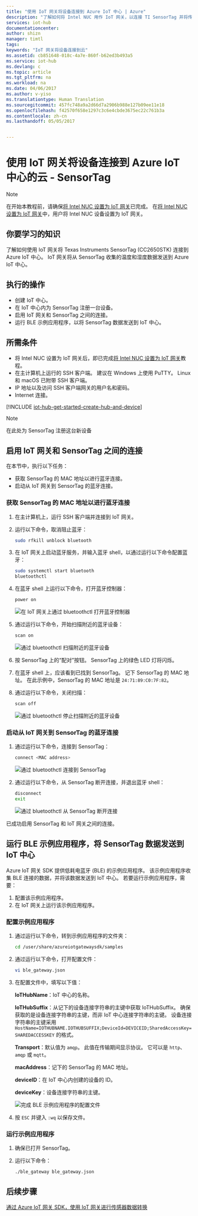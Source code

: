 ```yaml
---
title: "使用 IoT 网关将设备连接到 Azure IoT 中心 | Azure"
description: "了解如何将 Intel NUC 用作 IoT 网关，以连接 TI SensorTag 并将传感器数据发送到云中的 Azure IoT 中心。"
services: iot-hub
documentationcenter: 
author: shizn
manager: timtl
tags: 
keywords: "IoT 网关将设备连接到云"
ms.assetid: cb851648-018c-4a7e-860f-b62ed3b493a5
ms.service: iot-hub
ms.devlang: c
ms.topic: article
ms.tgt_pltfrm: na
ms.workload: na
ms.date: 04/06/2017
ms.author: v-yiso
ms.translationtype: Human Translation
ms.sourcegitcommit: 457fc748a9a2d66d7a2906b988e127b09ee11e18
ms.openlocfilehash: f42570f658e1297c3c6e4cbde3675ec22c761b3a
ms.contentlocale: zh-cn
ms.lasthandoff: 05/05/2017


---
```

# <a name="use-iot-gateway-to-connect-things-to-the-cloud---sensortag-to-azure-iot-hub"></a>使用 IoT 网关将设备连接到 Azure IoT 中心的云 - SensorTag

> [!NOTE]
> 在开始本教程前，请确保[将 Intel NUC 设置为 IoT 网关](./iot-hub-gateway-kit-c-lesson1-set-up-nuc.md)已完成。 在[将 Intel NUC 设置为 IoT 网关](./iot-hub-gateway-kit-c-lesson1-set-up-nuc.md)中，用户将 Intel NUC 设备设置为 IoT 网关。

## <a name="what-you-will-learn"></a>你要学习的知识

了解如何使用 IoT 网关将 Texas Instruments SensorTag (CC2650STK) 连接到 Azure IoT 中心。 IoT 网关将从 SensorTag 收集的温度和湿度数据发送到 Azure IoT 中心。

## <a name="what-you-will-do"></a>执行的操作

- 创建 IoT 中心。
- 在 IoT 中心内为 SensorTag 注册一台设备。
- 启用 IoT 网关和 SensorTag 之间的连接。
- 运行 BLE 示例应用程序，以将 SensorTag 数据发送到 IoT 中心。

## <a name="what-you-need"></a>所需条件

- 将 Intel NUC 设置为 IoT 网关后，即已完成[将 Intel NUC 设置为 IoT 网关](./iot-hub-gateway-kit-c-lesson1-set-up-nuc.md)教程。
- 在主计算机上运行的 SSH 客户端。 建议在 Windows 上使用 PuTTY。 Linux 和 macOS 已附带 SSH 客户端。
- IP 地址以及访问 SSH 客户端网关的用户名和密码。
- Internet 连接。

[!INCLUDE [iot-hub-get-started-create-hub-and-device](../../includes/iot-hub-get-started-create-hub-and-device.md)]

> [!NOTE]
> 在此处为 SensorTag 注册这台新设备

## <a name="enable-the-connection-between-the-iot-gateway-and-the-sensortag"></a>启用 IoT 网关和 SensorTag 之间的连接

在本节中，执行以下任务：

- 获取 SensorTag 的 MAC 地址以进行蓝牙连接。
- 启动从 IoT 网关到 SensorTag 的蓝牙连接。

### <a name="get-the-mac-address-of-the-sensortag-for-bluetooth-connection"></a>获取 SensorTag 的 MAC 地址以进行蓝牙连接

1. 在主计算机上，运行 SSH 客户端并连接到 IoT 网关。
1. 运行以下命令，取消阻止蓝牙：

   ```bash
   sudo rfkill unblock bluetooth
   ```

1. 在 IoT 网关上启动蓝牙服务，并输入蓝牙 shell，以通过运行以下命令配置蓝牙：

   ```bash
   sudo systemctl start bluetooth
   bluetoothctl
   ```

1. 在蓝牙 shell 上运行以下命令，打开蓝牙控制器：

   ```bash
   power on
   ```

   ![在 IoT 网关上通过 bluetoothctl 打开蓝牙控制器](./media/iot-hub-iot-gateway-connect-device-to-cloud/8_power-on-bluetooth-controller-at-bluetooth-shell-bluetoothctl.png)

1. 通过运行以下命令，开始扫描附近的蓝牙设备：

   ```bash
   scan on
   ```

   ![通过 bluetoothctl 扫描附近的蓝牙设备](./media/iot-hub-iot-gateway-connect-device-to-cloud/9_start-scan-nearby-bluetooth-devices-at-bluetooth-shell-bluetoothctl.png)

1. 按 SensorTag 上的“配对”按钮。 SensorTag 上的绿色 LED 灯将闪烁。
1. 在蓝牙 shell 上，应该看到已找到 SensorTag。 记下 SensorTag 的 MAC 地址。 在此示例中，SensorTag 的 MAC 地址是 `24:71:89:C0:7F:82`。
1. 通过运行以下命令，关闭扫描：

   ```bash
   scan off
   ```

   ![通过 bluetoothctl 停止扫描附近的蓝牙设备](./media/iot-hub-iot-gateway-connect-device-to-cloud/10_stop-scanning-nearby-bluetooth-devices-at-bluetooth-shell-bluetoothctl.png)

### <a name="initiate-a-bluetooth-connection-from-the-iot-gateway-to-the-sensortag"></a>启动从 IoT 网关到 SensorTag 的蓝牙连接

1. 通过运行以下命令，连接到 SensorTag：

   ```bash
   connect <MAC address>
   ```

   ![通过 bluetoothctl 连接到 SensorTag](./media/iot-hub-iot-gateway-connect-device-to-cloud/11_connect-to-sensortag-at-bluetooth-shell-bluetoothctl.png)

1. 通过运行以下命令，从 SensorTag 断开连接，并退出蓝牙 shell：

   ```bash
   disconnect
   exit
   ```

   ![通过 bluetoothctl 从 SensorTag 断开连接](./media/iot-hub-iot-gateway-connect-device-to-cloud/12_disconnect-from-sensortag-at-bluetooth-shell-bluetoothctl.png)

已成功启用 SensorTag 和 IoT 网关之间的连接。

## <a name="run-a-ble-sample-application-to-send-sensortag-data-to-your-iot-hub"></a>运行 BLE 示例应用程序，将 SensorTag 数据发送到 IoT 中心

Azure IoT 网关 SDK 提供低耗电蓝牙 (BLE) 的示例应用程序。 该示例应用程序收集 BLE 连接的数据，并将该数据发送到 IoT 中心。 若要运行示例应用程序，需要：

1. 配置该示例应用程序。
1. 在 IoT 网关上运行该示例应用程序。

### <a name="configure-the-sample-application"></a>配置示例应用程序

1. 通过运行以下命令，转到示例应用程序的文件夹：

   ```bash
   cd /user/share/azureiotgatewaysdk/samples
   ```

1. 通过运行以下命令，打开配置文件：

   ```bash
   vi ble_gateway.json
   ```

1. 在配置文件中，填写以下值：

   **IoTHubName**：IoT 中心的名称。

   **IoTHubSuffix**：从记下的设备连接字符串的主键中获取 IoTHubSuffix。 确保获取的是设备连接字符串的主键，而非 IoT 中心连接字符串的主键。 设备连接字符串的主键采用 `HostName=IOTHUBNAME.IOTHUBSUFFIX;DeviceId=DEVICEID;SharedAccessKey=SHAREDACCESSKEY` 的格式。

   **Transport**：默认值为 `amqp`。 此值在传输期间显示协议。 它可以是 `http`、`amqp` 或 `mqtt`。

   **macAddress**：记下的 SensorTag 的 MAC 地址。

   **deviceID**：在 IoT 中心内创建的设备的 ID。

   **deviceKey**：设备连接字符串的主键。

   ![完成 BLE 示例应用程序的配置文件](./media/iot-hub-iot-gateway-connect-device-to-cloud/13_edit-config-file-of-ble-sample.png)

1. 按 `ESC` 并键入 `:wq` 以保存文件。

### <a name="run-the-sample-application"></a>运行示例应用程序

1. 确保已打开 SensorTag。
1. 运行以下命令：

   ```bash
   ./ble_gateway ble_gateway.json
   ```

## <a name="next-steps"></a>后续步骤

[通过 Azure IoT 网关 SDK，使用 IoT 网关进行传感器数据转换](./iot-hub-gateway-kit-c-use-iot-gateway-for-data-conversion.md)

